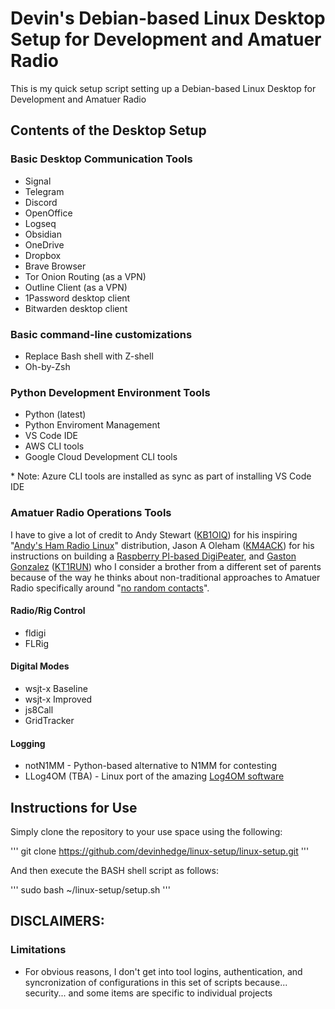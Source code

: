 # Devin's Debian-based Linux Desktop Setup for Development and Amatuer Radio

This is my quick setup script setting up a Debian-based Linux Desktop for Development and Amatuer Radio

## Contents of the Desktop Setup

### Basic Desktop Communication Tools

- Signal
- Telegram
- Discord
- OpenOffice
- Logseq
- Obsidian
- OneDrive
- Dropbox
- Brave Browser
- Tor Onion Routing (as a VPN)
- Outline Client (as a VPN)
- 1Password desktop client
- Bitwarden desktop client

### Basic command-line customizations

- Replace Bash shell with Z-shell
- Oh-by-Zsh

### Python Development Environment Tools

- Python (latest)
- Python Enviroment Management
- VS Code IDE
- AWS CLI tools
- Google Cloud Development CLI tools

\* Note: Azure CLI tools are installed as sync as part of installing VS Code IDE 

### Amatuer Radio Operations Tools

I have to give a lot of credit to Andy Stewart ([KB1OIQ](https://www.qrz.com/db/KB1OIQ)) for his inspiring "[Andy's Ham Radio Linux](https://sourceforge.net/projects/kb1oiq-andysham/)" distribution, Jason A Oleham ([KM4ACK](https://www.qrz.com/db/KM4ACK)) for his instructions on building a [Raspberry PI-based DigiPeater](https://youtu.be/TCpt6NY1kew?si=dit82oUCGcQ71KDg), and [Gaston Gonzalez](https://www.thetechprepper.com/) ([KT1RUN](https://www.qrz.com/db/KT7RUN?aliasFrom=KT1RUN)) who I consider a brother from a different set of parents because of the way he thinks about non-traditional approaches to Amatuer Radio specifically around "[no random contacts](https://www.youtube.com/watch?v=wq-ky0iE1c8&list=PLZpc6PnzmzmHfXxqeluz6q-rYCElhMuZa)". 

#### Radio/Rig Control

- fldigi
- FLRig

#### Digital Modes

- wsjt-x Baseline
- wsjt-x Improved
- js8Call
- GridTracker

#### Logging

- notN1MM - Python-based alternative to N1MM for contesting
- LLog4OM (TBA) - Linux port of the amazing [Log4OM software](https://log4om.com/)

## Instructions for Use

Simply clone the repository to your use space using the following:

''' git clone https://github.com/devinhedge/linux-setup/linux-setup.git '''

And then execute the BASH shell script as follows:

''' sudo bash ~/linux-setup/setup.sh '''

## DISCLAIMERS:

### Limitations

- For obvious reasons, I don't get into tool logins, authentication, and syncronization of configurations in this set of scripts because... security... and some items are specific to individual projects
